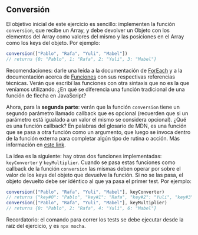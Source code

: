 ## Conversión

El objetivo inicial de este ejercicio es sencillo: implementen la función `conversion`, que recibe un Array, y debe devolver un Objeto con los elementos del Array como valores del mismo y las posiciones en el Array como los keys del objeto. Por ejemplo:

``` javascript
conversion(["Pablo", "Rafa", "Yuli", "Mabel"])
// returns {0: "Pablo", 1: "Rafa", 2: "Yuli", 3: "Mabel"}
```

Recomendaciones: darle una leída a la documentación de [ForEach](https://developer.mozilla.org/es/docs/Web/JavaScript/Referencia/Objetos_globales/Array/forEach) y a la documentación acerca de [Funciones](https://developer.mozilla.org/es/docs/Glossary/Funci%C3%B3n) con sus respectivas referencias técnicas. Verán que escribí las funciones con otra sintaxis que no es la que veníamos utilizando. ¿En qué se diferencia una función tradicional de una función de flecha en JavaScript?

Ahora, para la **segunda parte**: verán que la función `conversion` tiene un segundo parámetro llamado callback que es opcional (recuerden que si un parámetro está igualado a un valor el mismo se considera opcional). ¿Qué es una función callback? En palabras del glosario de MDN, es una función que se pasa a otra función como un argumento, que luego se invoca dentro de la función externa para completar algún tipo de rutina o acción. Más información en [este link](https://developer.mozilla.org/es/docs/Glossary/Callback_function).

La idea es la siguiente: hay otras dos funciones implementadas: `keyConverter` y `keyMultiplier`. Cuando se pasa estas funciones como callback de la función `conversion` las mismas deben operar por sobre el valor de los keys del objeto que devuelve la función. Si no se las pasa, el objeto devuelto debe ser idéntico al que ya pasa el primer test. Por ejemplo:

``` javascript
conversion(["Pablo", "Rafa", "Yuli", "Mabel"], keyConverter)
// returns {"key#0": "Pablo", "key#1": "Rafa", "key#2": "Yuli", "key#3": "Mabel"}
conversion(["Pablo", "Rafa", "Yuli", "Mabel"], keyMultiplier)
// returns {0: "Pablo", 2: "Rafa", 4: "Yuli", 6: "Mabel"}
```

Recordatorio: el comando para correr los tests se debe ejecutar desde la raíz del ejercicio, y es `npx mocha`.

